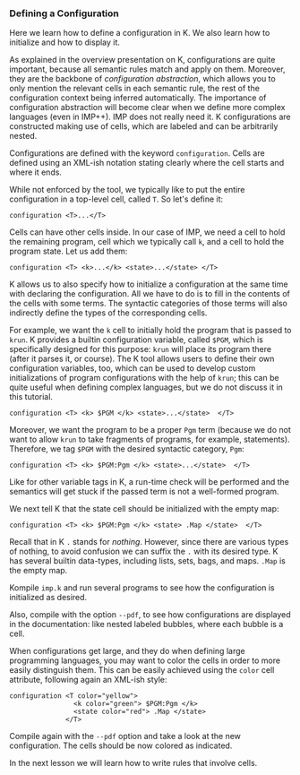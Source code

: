 <!-- Copyright (c) 2010-2016 K Team. All Rights Reserved. -->

### Defining a Configuration

Here we learn how to define a configuration in K.  We also learn how to
initialize and how to display it.

As explained in the overview presentation on K, configurations are quite
important, because all semantic rules match and apply on them.
Moreover, they are the backbone of *configuration abstraction*, which allows
you to only mention the relevant cells in each semantic rule, the rest of
the configuration context being inferred automatically.  The importance of
configuration abstraction will become clear when we define more complex
languages (even in IMP++).  IMP does not really need it.  K configurations
are constructed making use of cells, which are labeled and can be arbitrarily
nested.

Configurations are defined with the keyword `configuration`.  Cells are
defined using an XML-ish notation stating clearly where the cell starts
and where it ends.

While not enforced by the tool, we typically like to put the entire
configuration in a top-level cell, called `T`.  So let's define it:

    configuration <T>...</T>

Cells can have other cells inside.  In our case of IMP, we need a cell to
hold the remaining program, cell which we typically call `k`, and a cell to
hold the program state.  Let us add them:

    configuration <T> <k>...</k> <state>...</state> </T>

K allows us to also specify how to initialize a configuration at the same
time with declaring the configuration.  All we have to do is to fill in
the contents of the cells with some terms.  The syntactic categories of
those terms will also indirectly define the types of the corresponding
cells.

For example, we want the `k` cell to initially hold the program that is passed
to `krun`.  K provides a builtin configuration variable, called `$PGM`, which
is specifically designed for this purpose: `krun` will place its program there
(after it parses it, or course).  The K tool allows users to define their own
configuration variables, too, which can be used to develop custom
initializations of program configurations with the help of `krun`; this can be
quite useful when defining complex languages, but we do not discuss it in
this tutorial.

    configuration <T> <k> $PGM </k> <state>...</state>  </T>

Moreover, we want the program to be a proper `Pgm` term (because we do not
want to allow `krun` to take fragments of programs, for example, statements).
Therefore, we tag `$PGM` with the desired syntactic category, `Pgm`:

    configuration <T> <k> $PGM:Pgm </k> <state>...</state>  </T>

Like for other variable tags in K, a run-time check will be performed and the
semantics will get stuck if the passed term is not a well-formed program.

We next tell K that the state cell should be initialized with the empty map:

    configuration <T> <k> $PGM:Pgm </k> <state> .Map </state>  </T>

Recall that in K `.` stands for *nothing*.  However, since there are various
types of nothing, to avoid confusion we can suffix the `.` with its desired
type.  K has several builtin data-types, including lists, sets, bags, and
maps.  `.Map` is the empty map.

Kompile `imp.k` and run several programs to see how the configuration is
initialized as desired.

Also, compile with the option `--pdf`, to see how configurations are displayed
in the documentation: like nested labeled bubbles, where each bubble is a cell.

When configurations get large, and they do when defining large programming
languages, you may want to color the cells in order to more easily distinguish
them.  This can be easily achieved using the `color` cell attribute, following
again an XML-ish style:

    configuration <T color="yellow">
                    <k color="green"> $PGM:Pgm </k>
                    <state color="red"> .Map </state>
                  </T>

Compile again with the `--pdf` option and take a look at the new configuration.
The cells should be now colored as indicated.

In the next lesson we will learn how to write rules that involve cells.

